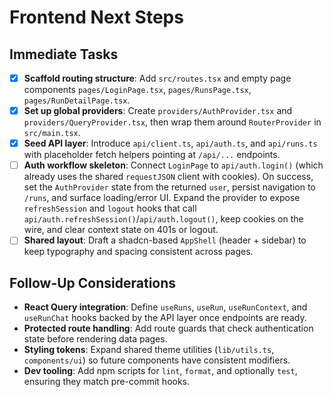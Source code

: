 # Frontend Next Steps

## Immediate Tasks

- [x] **Scaffold routing structure**: Add `src/routes.tsx` and empty page components `pages/LoginPage.tsx`, `pages/RunsPage.tsx`, `pages/RunDetailPage.tsx`.
- [x] **Set up global providers**: Create `providers/AuthProvider.tsx` and `providers/QueryProvider.tsx`, then wrap them around `RouterProvider` in `src/main.tsx`.
- [x] **Seed API layer**: Introduce `api/client.ts`, `api/auth.ts`, and `api/runs.ts` with placeholder fetch helpers pointing at `/api/...` endpoints.
- [ ] **Auth workflow skeleton**: Connect `LoginPage` to `api/auth.login()` (which already uses the shared `requestJSON` client with cookies). On success, set the `AuthProvider` state from the returned `user`, persist navigation to `/runs`, and surface loading/error UI. Expand the provider to expose `refreshSession` and `logout` hooks that call `api/auth.refreshSession()`/`api/auth.logout()`, keep cookies on the wire, and clear context state on 401s or logout.
- [ ] **Shared layout**: Draft a shadcn-based `AppShell` (header + sidebar) to keep typography and spacing consistent across pages.

## Follow-Up Considerations

- **React Query integration**: Define `useRuns`, `useRun`, `useRunContext`, and `useRunChat` hooks backed by the API layer once endpoints are ready.
- **Protected route handling**: Add route guards that check authentication state before rendering data pages.
- **Styling tokens**: Expand shared theme utilities (`lib/utils.ts`, `components/ui`) so future components have consistent modifiers.
- **Dev tooling**: Add npm scripts for `lint`, `format`, and optionally `test`, ensuring they match pre-commit hooks.
